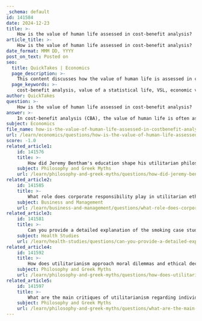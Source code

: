```yaml
---
_schema: default
id: 141584
date: 2024-12-23
title: >-
    How is the value of human life assessed in cost-benefit analysis?
article_title: >-
    How is the value of human life assessed in cost-benefit analysis?
date_format: MMM DD, YYYY
post_on_text: Posted on
seo:
  title: QuickTakes | Economics
  page_description: >-
    This content discusses how the value of human life is assessed in cost-benefit analysis using the value of a statistical life (VSL), including its application in policy-making, ethical implications, and criticisms regarding economic versus moral considerations.
  page_keywords: >-
    cost-benefit analysis, value of a statistical life, VSL, economic valuation of life, policy-making, ethical implications, willingness to pay, Cal/OSHA, lead standard, financial benefit, safety regulations, human life valuation, moral considerations, Ford Pinto case, socioeconomic status, utilitarianism, ethical frameworks
author: QuickTakes
question: >-
    How is the value of human life assessed in cost-benefit analysis?
answer: >-
    In cost-benefit analysis (CBA), the value of human life is often assessed using a concept known as the "value of a statistical life" (VSL). This approach quantifies the monetary value of reducing the risk of death, which is particularly relevant in policy-making and regulatory contexts. The VSL is derived from individuals' "willingness to pay" for small reductions in their probability of dying, reflecting how much people value their own lives in economic terms.\n\nFor instance, in a CBA conducted for Cal/OSHA's proposed changes to its lead standard, the estimated net financial benefit was approximately $3.8 billion, unadjusted for inflation, based on the VSL. This illustrates how policymakers can use VSL to justify regulations that aim to improve safety and health outcomes.\n\nHowever, the ethical implications of assigning a monetary value to human life are significant and contentious. Critics argue that such valuations can lead to morally questionable decisions, as they may prioritize economic efficiency over ethical considerations. For example, the infamous Ford Pinto case highlighted how a company calculated the cost of a safety repair against the value of human lives, leading to public outrage and legal consequences.\n\nMoreover, the use of CBA in valuing human life raises questions about the distribution of costs and benefits among different populations, as it may not account for varying values placed on life based on socioeconomic status or other factors. This complexity necessitates careful consideration of ethical frameworks, such as utilitarianism, which seeks to maximize overall happiness but can be criticized for reducing human experiences to mere numbers.\n\nIn summary, while cost-benefit analysis provides a structured method for assessing the value of human life through the VSL, it also brings forth significant ethical dilemmas that challenge the appropriateness of such valuations in public policy.
subject: Economics
file_name: how-is-the-value-of-human-life-assessed-in-costbenefit-analysis.md
url: /learn/economics/questions/how-is-the-value-of-human-life-assessed-in-costbenefit-analysis
score: -1.0
related_article1:
    id: 141576
    title: >-
        How did Jeremy Bentham's education shape his utilitarian philosophy?
    subject: Philosophy and Greek Myths
    url: /learn/philosophy-and-greek-myths/questions/how-did-jeremy-benthams-education-shape-his-utilitarian-philosophy
related_article2:
    id: 141585
    title: >-
        What role does corporate responsibility play in utilitarian ethical concerns?
    subject: Business and Management
    url: /learn/business-and-management/questions/what-role-does-corporate-responsibility-play-in-utilitarian-ethical-concerns
related_article3:
    id: 141581
    title: >-
        Can you provide a detailed explanation of the smoking case study in the Czech Republic?
    subject: Health Studies
    url: /learn/health-studies/questions/can-you-provide-a-detailed-explanation-of-the-smoking-case-study-in-the-czech-republic
related_article4:
    id: 141592
    title: >-
        How does utilitarianism approach moral dilemmas and ethical decision-making?
    subject: Philosophy and Greek Myths
    url: /learn/philosophy-and-greek-myths/questions/how-does-utilitarianism-approach-moral-dilemmas-and-ethical-decisionmaking
related_article5:
    id: 141597
    title: >-
        What are the main critiques of utilitarianism regarding individual rights?
    subject: Philosophy and Greek Myths
    url: /learn/philosophy-and-greek-myths/questions/what-are-the-main-critiques-of-utilitarianism-regarding-individual-rights
---
```


&nbsp;